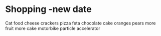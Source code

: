 Shopping -new date
=======
Cat food
cheese
crackers
pizza
feta
chocolate cake
oranges
pears
more fruit
more cake
motorbike
particle accelerator
